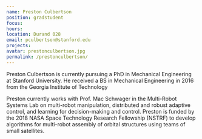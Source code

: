 ```yaml
---
name: Preston Culbertson
position: gradstudent
focus:
hours:
location: Durand 028
email: pculbertson@stanford.edu
projects:
avatar: prestonculbertson.jpg
permalink: /prestonculbertson/
---
```


Preston Culbertson is currently pursuing a PhD in Mechanical Engineering at Stanford University.  He received a BS in Mechanical Engineering in 2016 from the Georgia Institute of Technology

Preston currently works with Prof. Mac Schwager in the Multi-Robot Systems Lab on multi-robot manipulation, distributed and robust adaptive control, and learning for decision-making and control. Preston is funded by the 2018 NASA Space Technology Research Fellowship (NSTRF) to develop algorithms for multi-robot assembly of orbital structures using teams of small satellites.